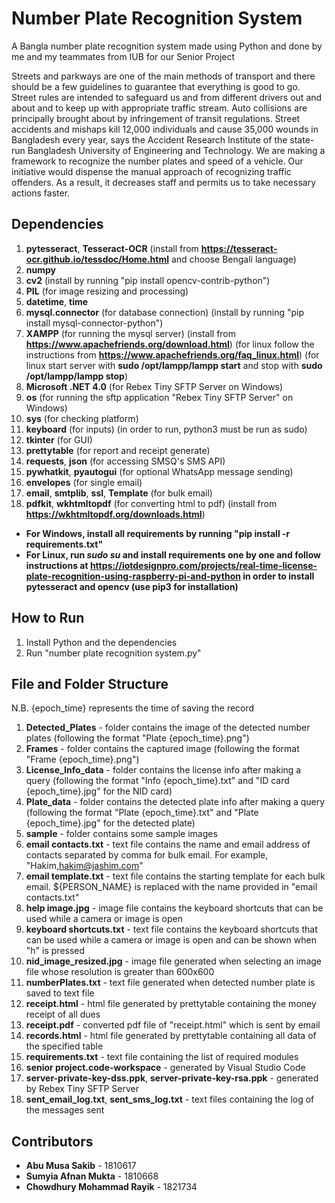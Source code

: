 # Number Plate Recognition System

A Bangla number plate recognition system made using Python and done by me and my teammates from IUB for our Senior Project

Streets and parkways are one of the main methods of transport and there should be a few guidelines to guarantee that everything is good to go. Street rules are intended to safeguard us and from different drivers out and about and to keep up with appropriate traffic stream. Auto collisions are principally brought about by infringement of transit regulations. Street accidents and mishaps kill 12,000 individuals and cause 35,000 wounds in Bangladesh every year, says the Accident Research Institute of the state-run Bangladesh University of Engineering and Technology.
We are making a framework to recognize the number plates and speed of a vehicle. Our initiative would dispense the manual approach of recognizing traffic offenders. As a result, it decreases staff and permits us to take necessary actions faster.

## Dependencies

1. **pytesseract**, **Tesseract-OCR** (install from **<https://tesseract-ocr.github.io/tessdoc/Home.html>** and choose Bengali language)
2. **numpy**
3. **cv2** (install by running "pip install opencv-contrib-python")
4. **PIL** (for image resizing and processing)
5. **datetime**, **time**
6. **mysql.connector** (for database connection) (install by running "pip install mysql-connector-python")
7. **XAMPP** (for running the mysql server) (install from **<https://www.apachefriends.org/download.html>**) (for linux follow the instructions from **<https://www.apachefriends.org/faq_linux.html>**)
(for linux start server with **sudo /opt/lampp/lampp start** and stop with **sudo /opt/lampp/lampp stop**)
8. **Microsoft .NET 4.0** (for Rebex Tiny SFTP Server on Windows)
9. **os** (for running the sftp application "Rebex Tiny SFTP Server" on Windows)
10. **sys** (for checking platform)
11. **keyboard** (for inputs) (in order to run, python3 must be run as sudo)
12. **tkinter** (for GUI)
13. **prettytable** (for report and receipt generate)
14. **requests**, **json** (for accessing SMSQ's SMS API)
15. **pywhatkit**, **pyautogui** (for optional WhatsApp message sending)
16. **envelopes** (for single email)
17. **email**, **smtplib**, **ssl**, **Template** (for bulk email)
18. **pdfkit**, **wkhtmltopdf** (for converting html to pdf) (install from **<https://wkhtmltopdf.org/downloads.html>**)

* **For Windows, install all requirements by running "pip install -r requirements.txt"**
* **For Linux, run *sudo su* and install requirements one by one and follow instructions at <https://iotdesignpro.com/projects/real-time-license-plate-recognition-using-raspberry-pi-and-python> in order to install pytesseract and opencv (use pip3 for installation)**

## How to Run

1. Install Python and the dependencies
2. Run "number plate recognition system.py"

## File and Folder Structure

N.B. {epoch_time} represents the time of saving the record

1. **Detected_Plates** - folder contains the image of the detected number plates (following the format "Plate {epoch_time}.png")
2. **Frames** - folder contains the captured image (following the format "Frame {epoch_time}.png")
3. **License_Info_data** - folder contains the license info after making a query (following the format "Info {epoch_time}.txt" and "ID card {epoch_time}.jpg" for the NID card)
4. **Plate_data** - folder contains the detected plate info after making a query (following the format "Plate {epoch_time}.txt" and "Plate {epoch_time}.jpg" for the detected plate)
5. **sample** - folder contains some sample images
6. **email contacts.txt** - text file contains the name and email address of contacts separated by comma for bulk email. For example, "Hakim,hakim@jashim.com"
7. **email template.txt** - text file contains the starting template for each bulk email. ${PERSON_NAME} is replaced with the name provided in "email contacts.txt"
8. **help image.jpg** - image file contains the keyboard shortcuts that can be used while a camera or image is open
9. **keyboard shortcuts.txt** - text file contains the keyboard shortcuts that can be used while a camera or image is open and can be shown when "h" is pressed
10. **nid_image_resized.jpg** - image file generated when selecting an image file whose resolution is greater than 600x600
11. **numberPlates.txt** - text file generated when detected number plate is saved to text file
12. **receipt.html** - html file generated by prettytable containing the money receipt of all dues
13. **receipt.pdf** - converted pdf file of "receipt.html" which is sent by email
14. **records.html** - html file generated by prettytable containing all data of the specified table
15. **requirements.txt** - text file containing the list of required modules
16. **senior project.code-workspace** - generated by Visual Studio Code
17. **server-private-key-dss.ppk**, **server-private-key-rsa.ppk** - generated by Rebex Tiny SFTP Server
18. **sent_email_log.txt**, **sent_sms_log.txt** - text files containing the log of the messages sent

## Contributors

* **Abu Musa Sakib** - 1810617
* **Sumyia Afnan Mukta** - 1810668
* **Chowdhury Mohammad Rayik** - 1821734
